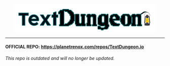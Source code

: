 <p align="center"><a href="https://textdungeon.io/">
<img src="/WebContent/htmlresources/img/logo.png?raw=true" alt="alt text" width="450px"> </a> 
</p>

---

#### OFFICIAL REPO: https://planetrenox.com/repos/TextDungeon.io
###### This repo is outdated and will no longer be updated. 
